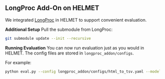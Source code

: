 ## LongProc Add-On on HELMET
We integrated [LongProc](https://github.com/princeton-pli/LongProc) in HELMET to support convenient evaluation.

**Additional Setup**
Pull the submodule from LongProc:
```bash
git submodule update --init --recursive
```

**Running Evaluation**
You can now run evaluation just as you would in HELMET. The config files are stored in  `longproc_addon/configs`.

For example:
```bash
python eval.py --config longproc_addon/configs/html_to_tsv.yaml --model_name_or_path {local model path or huggingface model name} --output_dir {output directory, defaults to output/{model_name}}
```
